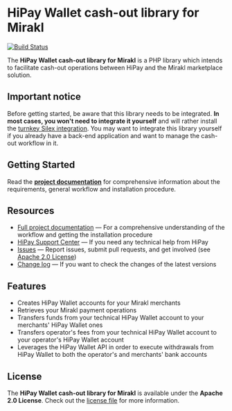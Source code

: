 # HiPay Wallet cash-out library for Mirakl

[![Build Status](https://circleci.com/gh/hipay/hipay-wallet-cashout-mirakl-library/tree/master.svg?style=shield)](https://circleci.com/gh/hipay/hipay-wallet-cashout-mirakl-library/tree/master)

The **HiPay Wallet cash-out library for Mirakl** is a PHP library which intends to facilitate cash-out operations between HiPay and the Mirakl marketplace solution.

## Important notice

Before getting started, be aware that this library needs to be integrated. **In most cases, you won't need to integrate it yourself** and will rather install the [turnkey Silex integration][repo-integration]. You may want to integrate this library yourself if you already have a back-end application and want to manage the cash-out workflow in it. 

## Getting Started

Read the **[project documentation][doc-home]** for comprehensive information about the requirements, general workflow and installation procedure.

## Resources
- [Full project documentation][doc-home] — For a comprehensive understanding of the workflow and getting the installation procedure
- [HiPay Support Center][hipay-help] — If you need any technical help from HiPay
- [Issues][project-issues] — Report issues, submit pull requests, and get involved (see [Apache 2.0 License][project-license])
- [Change log][project-changelog] — If you want to check the changes of the latest versions

## Features

- Creates HiPay Wallet accounts for your Mirakl merchants
- Retrieves your Mirakl payment operations
- Transfers funds from your technical HiPay Wallet account to your merchants' HiPay Wallet ones
- Transfers operator's fees from your technical HiPay Wallet account to your operator's HiPay Wallet account
- Leverages the HiPay Wallet API in order to execute withdrawals from HiPay Wallet to both the operator's and merchants' bank accounts

## License

The **HiPay Wallet cash-out library for Mirakl** is available under the **Apache 2.0 License**. Check out the [license file][project-license] for more information.

[doc-home]: https://github.com/hipay/hipay-wallet-cashout-mirakl-library/wiki

[hipay-help]: http://help.hipay.com

[project-issues]: https://github.com/hipay/hipay-wallet-cashout-mirakl-library/blob/master/README.md
[project-license]: https://github.com/hipay/hipay-wallet-cashout-mirakl-library/blob/master/LICENSE.md
[project-changelog]: https://github.com/hipay/hipay-wallet-cashout-mirakl-library/blob/master/CHANGELOG.md

[repo-integration]: https://github.com/hipay/hipay-wallet-cashout-mirakl-integration